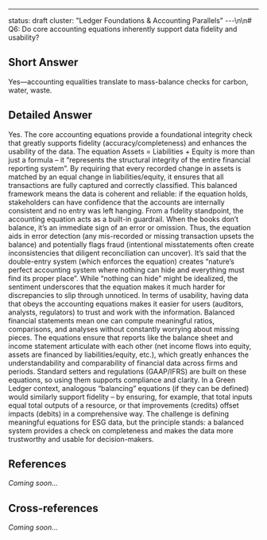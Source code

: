 ---
status: draft
cluster: "Ledger Foundations & Accounting Parallels"
---\n\n# Q6: Do core accounting equations inherently support data fidelity and usability?

## Short Answer

Yes—accounting equalities translate to mass-balance checks for carbon, water, waste.

## Detailed Answer

Yes. The core accounting equations provide a foundational integrity check that greatly supports fidelity (accuracy/completeness) and enhances the usability of the data. The equation Assets = Liabilities + Equity is more than just a formula – it “represents the structural integrity of the entire financial reporting system”. By requiring that every recorded change in assets is matched by an equal change in liabilities/equity, it ensures that all transactions are fully captured and correctly classified. This balanced framework means the data is coherent and reliable: if the equation holds, stakeholders can have confidence that the accounts are internally consistent and no entry was left hanging.
From a fidelity standpoint, the accounting equation acts as a built-in guardrail. When the books don’t balance, it’s an immediate sign of an error or omission. Thus, the equation aids in error detection (any mis-recorded or missing transaction upsets the balance) and potentially flags fraud (intentional misstatements often create inconsistencies that diligent reconciliation can uncover). It’s said that the double-entry system (which enforces the equation) creates “nature’s perfect accounting system where nothing can hide and everything must find its proper place”. While “nothing can hide” might be idealized, the sentiment underscores that the equation makes it much harder for discrepancies to slip through unnoticed.
In terms of usability, having data that obeys the accounting equations makes it easier for users (auditors, analysts, regulators) to trust and work with the information. Balanced financial statements mean one can compute meaningful ratios, comparisons, and analyses without constantly worrying about missing pieces. The equations ensure that reports like the balance sheet and income statement articulate with each other (net income flows into equity, assets are financed by liabilities/equity, etc.), which greatly enhances the understandability and comparability of financial data across firms and periods. Standard setters and regulations (GAAP/IFRS) are built on these equations, so using them supports compliance and clarity.
In a Green Ledger context, analogous “balancing” equations (if they can be defined) would similarly support fidelity – by ensuring, for example, that total inputs equal total outputs of a resource, or that improvements (credits) offset impacts (debits) in a comprehensive way. The challenge is defining meaningful equations for ESG data, but the principle stands: a balanced system provides a check on completeness and makes the data more trustworthy and usable for decision-makers.

## References

*Coming soon...*

## Cross-references

*Coming soon...*